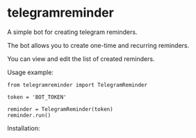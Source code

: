# telegramreminder

A simple bot for creating telegram reminders.

The bot allows you to create one-time and recurring reminders.

You can view and edit the list of created reminders.

Usage example:

```
from telegramreminder import TelegramReminder

token = 'BOT_TOKEN'

reminder = TelegramReminder(token)
reminder.run()
```

Installation:
```

```

